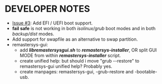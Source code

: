 # DEVELOPER NOTES

* [Issue #3](https://github.com/nerun/remastersys/issues/3): Add EFI / UEFI boot support.
* **fail safe** is not working in both _isolinux/grub_ boot modes and in both _backup/dist_ modes.
* Add support for swapfile as an alternative to swap partition.
* remastersys-gui:
   * add **_libremastersysgui.sh_** to **_remastersys-installer_**, OR split GUI MODE from within **_remastersys-installer_** script.
   * create unified help: but should i move "grub -\-restore" to remastersys-gui unified help? Probably yes.
   * create manpages: remastersys-gui, -grub-restore and -bootable-usb.
